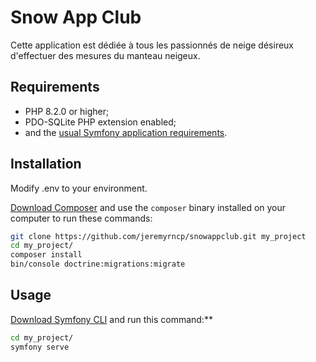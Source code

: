 Snow App Club
========================

Cette application est dédiée à tous les passionnés de neige désireux d'effectuer des mesures du manteau neigeux.

Requirements
------------

* PHP 8.2.0 or higher;
* PDO-SQLite PHP extension enabled;
* and the [usual Symfony application requirements][2].

Installation
------------

Modify .env to your environment.
 
[Download Composer][6] and use the `composer` binary installed
on your computer to run these commands:

```bash
git clone https://github.com/jeremyrncp/snowappclub.git my_project
cd my_project/
composer install
bin/console doctrine:migrations:migrate
```

Usage
-----

[Download Symfony CLI][4] and run this command:**

```bash
cd my_project/
symfony serve
```

[1]: https://symfony.com/doc/current/best_practices.html
[2]: https://symfony.com/doc/current/setup.html#technical-requirements
[3]: https://symfony.com/doc/current/setup/web_server_configuration.html
[4]: https://symfony.com/download
[5]: https://symfony.com/book
[6]: https://getcomposer.org/